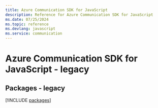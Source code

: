 ```yaml
---
title: Azure Communication SDK for JavaScript
description: Reference for Azure Communication SDK for JavaScript
ms.date: 07/25/2024
ms.topic: reference
ms.devlang: javascript
ms.service: communication
---
```

# Azure Communication SDK for JavaScript - legacy
## Packages - legacy
[!INCLUDE [packages](communication-index.md)]